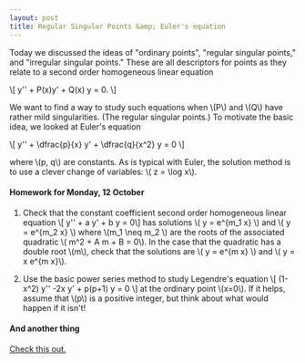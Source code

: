 ```yaml
---
layout: post
title: Regular Singular Points &amp; Euler's equation
---
```


Today we discussed the ideas of "ordinary points", "regular singular points," and
"irregular singular points." These are all descriptors for points as they relate
to a second order homogeneous linear equation

\\[
y'' + P(x)y' + Q(x) y = 0.
\\]

We want to find a way to study such equations when \\(P\\) and \\(Q\\) have
rather mild singularities. (The regular singular points.) To motivate the basic
idea, we looked at Euler's equation

\\[
y'' + \dfrac{p}{x} y' + \dfrac{q}{x^2} y = 0
\\]

where \\(p, q\\) are constants. As is typical with Euler, the solution method is
to use a clever change of variables: \\( z = \log x\\).

#### Homework for Monday, 12 October

1. Check that the constant coefficient second order homogeneous linear equation
\\[ y'' + a y' + b y = 0\\]
has solutions \\( y = e^{m_1 x} \\) and \\( y = e^{m_2 x} \\) where \\(m_1 \neq m_2 \\)
are the roots of the associated quadratic \\( m^2 + A m + B = 0\\).
In the case that the quadratic has a double root \\(m\\), check that the solutions are
\\( y = e^{m x} \\) and \\( y = x e^{m x}\\).

2. Use the basic power series method to study Legendre's equation
\\[ (1-x^2) y'' -2x y' + p(p+1) y = 0 \\]
at the ordinary point \\(x=0\\). If it helps, assume that \\(p\\) is a positive
integer, but think about what would happen if it isn't!

#### And another thing

[Check this out.](https://plus.google.com/u/0/+TheronHitchman/posts/FJcENHfXmZ4)
